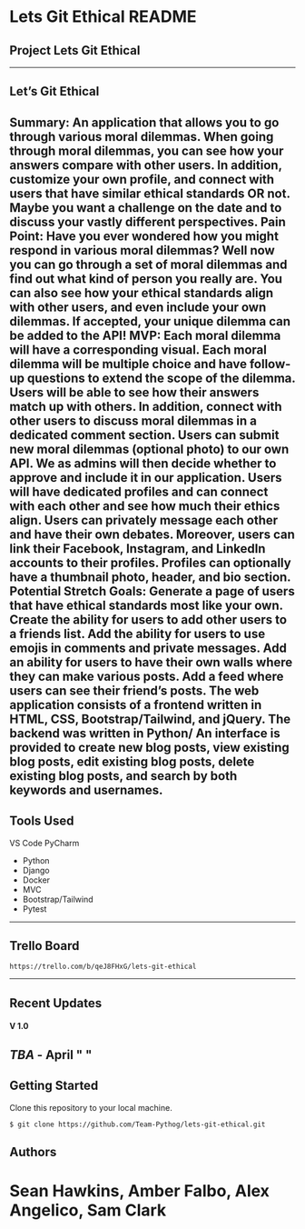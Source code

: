 # Lets Git Ethical README
## Project Lets Git Ethical
---
<!-- ### We are deployed on REACT!
[project url here] -->
## **Let’s Git Ethical**
**Summary:** An application that allows you to go through various moral dilemmas. When going through moral dilemmas, you can see how your answers compare with other users. In addition, customize your own profile, and connect with users that have similar ethical standards OR not. Maybe you want a challenge on the date and to discuss your vastly different perspectives.
Pain Point: Have you ever wondered how you might respond in various moral dilemmas? Well now you can go through a set of moral dilemmas and find out what kind of person you really are. You can also see how your ethical standards align with other users, and even include your own dilemmas. If accepted, your unique dilemma can be added to the API!
**MVP:**
Each moral dilemma will have a corresponding visual. Each moral dilemma will be multiple choice and have follow-up questions to extend the scope of the dilemma. Users will be able to see how their answers match up with others.
In addition, connect with other users to discuss moral dilemmas in a dedicated comment section. Users can submit new moral dilemmas (optional photo) to our own API. We as admins will then decide whether to approve and include it in our application.
Users will have dedicated profiles and can connect with each other and see how much their ethics align. Users can privately message each other and have their own debates. Moreover, users can link their Facebook, Instagram, and LinkedIn accounts to their profiles. Profiles can optionally have a thumbnail photo, header, and bio section.
Potential Stretch Goals:
Generate a page of users that have ethical standards most like your own.
Create the ability for users to add other users to a friends list.
Add the ability for users to use emojis in comments and private messages.
Add an ability for users to have their own walls where they can make various posts.
Add a feed where users can see their friend’s posts.
The web application consists of a frontend written in HTML, CSS,
Bootstrap/Tailwind, and jQuery. The backend was written in Python/
An interface is provided to create new blog
posts, view existing blog posts, edit existing blog posts, delete existing
blog posts, and search by both keywords and usernames.
---
## Tools Used
VS Code
PyCharm
- Python
- Django
- Docker
- MVC
- Bootstrap/Tailwind
- Pytest
---
## Trello Board
```
https://trello.com/b/qeJ8FHxG/lets-git-ethical
```
---
## Recent Updates
#### V 1.0
*TBA* - April " "
---
## Getting Started
Clone this repository to your local machine.
```
$ git clone https://github.com/Team-Pythog/lets-git-ethical.git
```
<!-- Once downloaded, activate your virtual environment and run by ____________
```
cd Team-Pythog/lets-git-ethical
python build
```
The poetry tools will automatically install any dependencies. Before running the application, setup your DB by doing ________
```
Update-Database
```
Once the database has been created, the application can be run. Options for running and debugging the application using can be found via your coding tools of ___________. From the command line, the following will start an instance of the Postgresql server to host the application:
```
cd YourRepo/YourProject
dotnet run
```
Unit testing is included in the __________________ project using the pytest test framework. Tests have been provided for models, view models, controllers, and utility classes for the application.
---
## Usage
***[Provide some images of your app with brief description as title]***
### Overview of Recent Posts
![Overview of Recent Posts](https://via.placeholder.com/500x250)
### Creating a Post
![Post Creation](https://via.placeholder.com/500x250)
### Enriching a Post
![Enriching Post](https://via.placeholder.com/500x250)
### Viewing Post Details
![Details of Post](https://via.placeholder.com/500x250)
---
## Data Flow (Frontend, Backend, REST API)
***[Add a clean and clear explanation of what the data flow is. Walk me through it.]***
![Data Flow Diagram](/assets/img/Flowchart.png)
---
## Data Model
### Overall Project Schema
***[Add a description of your DB schema. Explain the relationships to me.]***
![Database Schema](/assets/img/ERD.png)
---
## Model Properties and Requirements
### Blog
| Parameter | Type | Required |
| --- | --- | --- |
| ID  | int | YES |
| Summary | string | YES |
| Content | string | YES |
| Tags | string(s) | NO |
| Picture | img jpeg/png | NO |
| Sentiment | float | NO |
| Keywords | string(s) | NO |
| Related Posts | links | NO |
| Date | date/time object | YES |
### User
| Parameter | Type | Required |
| --- | --- | --- |
| ID  | int | YES |
| Name/Author | string | YES |
| Posts | list | YES |
---
## Change Log
***[The change log will list any changes made to the code base. This includes any changes from TA/Instructor feedback]***
1.4: *Added OAuth for MySpace* - 23 Jan 2003
1.3: *Changed email handler to Alta Vista, fixed issue with styling on Netscape Navigator browser.* - 21 Dec 1999
1.2: *Fixed bug where pages would not load due to temp data* - 16 Jun 1998
1.1: *Added ability for user to change photos on a post* - 12 May 1998
--- -->
## Authors
# Sean Hawkins, Amber Falbo, Alex Angelico, Sam Clark